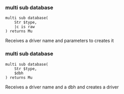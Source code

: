 ### multi sub database

```perl6
multi sub database(
    Str $type,
    |c is raw
) returns Mu
```

Receives a driver name and parameters to creates it

### multi sub database

```perl6
multi sub database(
    Str $type,
    $dbh
) returns Mu
```

Receives a driver name and a dbh and creates a driver

